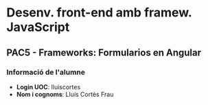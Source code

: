 # Desenv. front-end amb framew. JavaScript

## PAC5 - Frameworks: Formularios en Angular

### Informació de l'alumne

- **Login UOC**: lluiscortes
- **Nom i cognoms**: Lluís Cortès Frau
